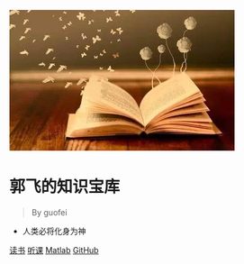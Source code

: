 ![logo](_media/pic.jpg)

# 郭飞的知识宝库

> By guofei

* 人类必将化身为神


[读书](http://www.guofei.site/reading/#/_main)
[听课](http://www.guofei.site/reading/course/#/_main)
[Matlab](http://www.guofei.site/reading/matlab/#/_main)
[GitHub](https://github.com/guofei9987/reading/)
